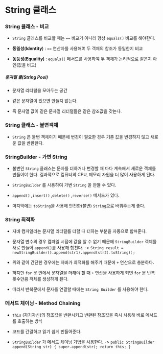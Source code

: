 # String 클래스

### String 클래스 - 비교

- ```String``` 클래스를 비교할 때는 ```==``` 비교가 아니라 항상 ```equals()```  비교를 해야한다.

- **동일성(Identity)** : ```==``` 연산자를 사용해여 두 객체의 참조가 동일한지 비교

- **동등성(Equality)** : ```equals()``` 메서드를 사용하여 두 객체가 논리적으로 같은지 확인(값을 비교)

##### 문자열 풀(String Pool)

- 문자열 리터럴을 모아두는 공간

- 같은 문자열이 있으면 만들지 않는다.

- 즉 문자열 값이 같은 문자열 리터럴들은 같은 참조값을 갖는다.

### String 클래스 - 불변객체

- ```String``` 은 불변 객체이기 때문에 변경이 필요한 경우 기존 값을 변경하지 않고 새로운 값을 반환한다.

### StringBuilder - 가변 String

- 불변인 ```String``` 클래스는 문자를 더하거나 변경할 때 마다 계속해서 새로운 객체를 만들어야 한다. 결과적으로 컴퓨터의 CPU, 메모리 자원을 더 많이 사용하게 된다.

- ```StringBuilder``` 를 사용하여 가변 ```String``` 을 만들 수 있다.

- ```append()``` ,```insert()``` ,```delete()``` ,```reverse()``` 메서드가 있다.

- 마지막에는 ```toString```을 사용해 안전한(불변) ```String```으로 바꿔주는게 좋다.  

### String 최적화

- 자바 컴파일러는 문자열 리터럴를 더할 때 더하는 부분을 자동으로 합쳐준다.

- 문자열 변수의 경우 컴파일 시점에 값을 알 수 없기 때문에 ```StringBuilder``` 객체를 새로 만들어 ```append()```를 사용해 합친다.
  -> ```String result = newStringBuilder().append(str1).append(str2).toString();```

- 위와 같이 간단한 경우에는 자바가 최적화를 해주기 때문에 ```+``` 연산으로 충분하다.

- 하지만 ```for``` 문 안에서 문자열을 더해야 할 때 ```+``` 연산을 사용하게 되면 ```for``` 문 반복 횟수만큼 객체를 생성하게 된다.

- 따라서 반복문에서 문자를 연결할 때에는 ```String Builder``` 를 사용해야 한다.

### 메서드 체이닝 - Method Chaining

- ```this``` (자기자신)의 참조값을 반환시키고 반환된 참조값을 즉시 사용해 바로 메서드를 호출하는 방식

- 코드를 간결하고 읽기 쉽게 만들어준다.

- ```StringBuilder``` 가 메서드 체이닝 기법을 사용한다.
  -> ```public StringBuilder append(String str) {
  super.append(str);
  return this;
  }```

 
